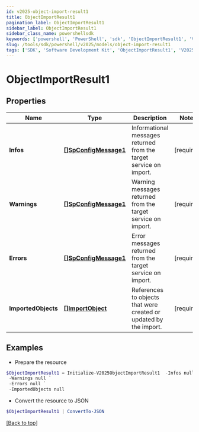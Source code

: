 ```yaml
---
id: v2025-object-import-result1
title: ObjectImportResult1
pagination_label: ObjectImportResult1
sidebar_label: ObjectImportResult1
sidebar_class_name: powershellsdk
keywords: ['powershell', 'PowerShell', 'sdk', 'ObjectImportResult1', 'V2025ObjectImportResult1'] 
slug: /tools/sdk/powershell/v2025/models/object-import-result1
tags: ['SDK', 'Software Development Kit', 'ObjectImportResult1', 'V2025ObjectImportResult1']
---
```



# ObjectImportResult1

## Properties

Name | Type | Description | Notes
------------ | ------------- | ------------- | -------------
**Infos** | [**[]SpConfigMessage1**](sp-config-message1) | Informational messages returned from the target service on import. | [required]
**Warnings** | [**[]SpConfigMessage1**](sp-config-message1) | Warning messages returned from the target service on import. | [required]
**Errors** | [**[]SpConfigMessage1**](sp-config-message1) | Error messages returned from the target service on import. | [required]
**ImportedObjects** | [**[]ImportObject**](import-object) | References to objects that were created or updated by the import. | [required]

## Examples

- Prepare the resource
```powershell
$ObjectImportResult1 = Initialize-V2025ObjectImportResult1  -Infos null `
 -Warnings null `
 -Errors null `
 -ImportedObjects null
```

- Convert the resource to JSON
```powershell
$ObjectImportResult1 | ConvertTo-JSON
```


[[Back to top]](#) 

